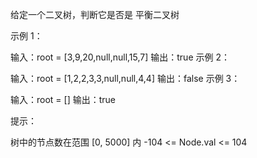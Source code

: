 给定一个二叉树，判断它是否是 平衡二叉树
  

 

示例 1：


输入：root = [3,9,20,null,null,15,7]
输出：true
示例 2：


输入：root = [1,2,2,3,3,null,null,4,4]
输出：false
示例 3：

输入：root = []
输出：true
 

提示：

树中的节点数在范围 [0, 5000] 内
-104 <= Node.val <= 104